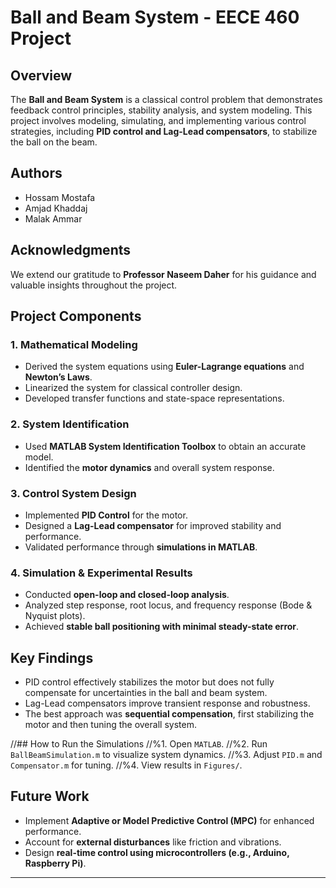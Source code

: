 # Ball and Beam System - EECE 460 Project

## Overview
The **Ball and Beam System** is a classical control problem that demonstrates feedback control principles, stability analysis, and system modeling. This project involves modeling, simulating, and implementing various control strategies, including **PID control and Lag-Lead compensators**, to stabilize the ball on the beam.

## Authors
- Hossam Mostafa
- Amjad Khaddaj
- Malak Ammar

## Acknowledgments
We extend our gratitude to **Professor Naseem Daher** for his guidance and valuable insights throughout the project.

## Project Components
### 1. **Mathematical Modeling**
   - Derived the system equations using **Euler-Lagrange equations** and **Newton’s Laws**.
   - Linearized the system for classical controller design.
   - Developed transfer functions and state-space representations.

### 2. **System Identification**
   - Used **MATLAB System Identification Toolbox** to obtain an accurate model.
   - Identified the **motor dynamics** and overall system response.

### 3. **Control System Design**
   - Implemented **PID Control** for the motor.
   - Designed a **Lag-Lead compensator** for improved stability and performance.
   - Validated performance through **simulations in MATLAB**.

### 4. **Simulation & Experimental Results**
   - Conducted **open-loop and closed-loop analysis**.
   - Analyzed step response, root locus, and frequency response (Bode & Nyquist plots).
   - Achieved **stable ball positioning with minimal steady-state error**.

## Key Findings
- PID control effectively stabilizes the motor but does not fully compensate for uncertainties in the ball and beam system.
- Lag-Lead compensators improve transient response and robustness.
- The best approach was **sequential compensation**, first stabilizing the motor and then tuning the overall system.

//## How to Run the Simulations
//%1. Open `MATLAB`.
//%2. Run `BallBeamSimulation.m` to visualize system dynamics.
//%3. Adjust `PID.m` and `Compensator.m` for tuning.
//%4. View results in `Figures/`.

## Future Work
- Implement **Adaptive or Model Predictive Control (MPC)** for enhanced performance.
- Account for **external disturbances** like friction and vibrations.
- Design **real-time control using microcontrollers (e.g., Arduino, Raspberry Pi)**.

---

